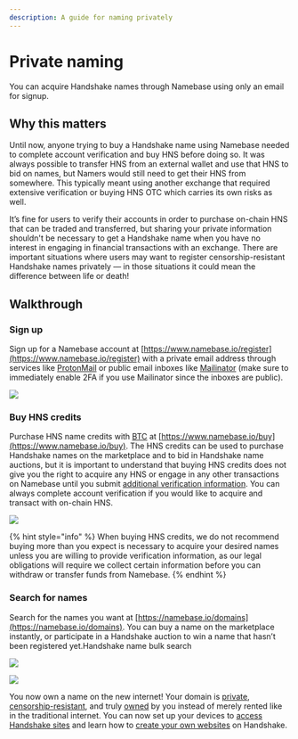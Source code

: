 ```yaml
---
description: A guide for naming privately
---
```


# Private naming

You can acquire Handshake names through Namebase using only an email for signup.

## Why this matters <a href="#why-this-matters" id="why-this-matters"></a>

Until now, anyone trying to buy a Handshake name using Namebase needed to complete account verification and buy HNS before doing so. It was always possible to transfer HNS from an external wallet and use that HNS to bid on names, but Namers would still need to get their HNS from somewhere. This typically meant using another exchange that required extensive verification or buying HNS OTC which carries its own risks as well.

It’s fine for users to verify their accounts in order to purchase on-chain HNS that can be traded and transferred, but sharing your private information shouldn't be necessary to get a Handshake name when you have no interest in engaging in financial transactions with an exchange. There are important situations where users may want to register censorship-resistant Handshake names privately — in those situations it could mean the difference between life or death!

## Walkthrough <a href="#instructions" id="instructions"></a>

### Sign up

Sign up for a Namebase account at [https://www.namebase.io/register](https://www.namebase.io/register) with a private email address through services like [ProtonMail](https://protonmail.com/) or public email inboxes like [Mailinator](https://www.mailinator.com/) (make sure to immediately enable 2FA if you use Mailinator since the inboxes are public).

![](https://images.ctfassets.net/v3ez3dek3dk6/2wKi16OwIyw9gFwFJWJizg/4009512c5ea4a713b5f8df955ef5a9f1/image.png?fit=pad\&w=720)

### Buy HNS credits

Purchase HNS name credits with [BTC](../starting-from-zero/buy-hns.md#buy-hns-with-btc) at [https://www.namebase.io/buy](https://www.namebase.io/buy). The HNS credits can be used to purchase Handshake names on the marketplace and to bid in Handshake name auctions, but it is important to understand that buying HNS credits does not give you the right to acquire any HNS or engage in any other transactions on Namebase until you submit [additional verification information](verifying.md). You can always complete account verification if you would like to acquire and transact with on-chain HNS.

![](https://images.ctfassets.net/v3ez3dek3dk6/3lLczfL6b3tEaBgcIsgX90/70f55aa83c35a723917bd23889fd0a58/image.png?fit=pad\&w=720)

{% hint style="info" %}
When buying HNS credits, we do not recommend buying more than you expect is necessary to acquire your desired names unless you are willing to provide verification information, as our legal obligations will require we collect certain information before you can withdraw or transfer funds from Namebase.
{% endhint %}

### Search for names

Search for the names you want at [https://namebase.io/domains](https://namebase.io/domains). You can buy a name on the marketplace instantly, or participate in a Handshake auction to win a name that hasn’t been registered yet.Handshake name bulk search

![](https://images.ctfassets.net/v3ez3dek3dk6/5LsjfUHj0kt9QMpJMSS63G/cb5b2e79a1d5eedaac23d9c293e34c8e/image.png?fit=pad\&w=720)

![](https://images.ctfassets.net/v3ez3dek3dk6/1tTLSClCogaSqax1bD0xj9/4d44d1f7955928c9d5b99ebba719b948/image.png?fit=pad\&w=720)

You now own a name on the new internet! Your domain is [private](../about-handshake/about-handshake.md#privacy-preserving), [censorship-resistant](../about-handshake/about-handshake.md#uncensorable), and truly [owned](../about-handshake/about-handshake.md#true-domain-ownership) by you instead of merely rented like in the traditional internet. You can now set up your devices to [access Handshake sites](https://learn.namebase.io/starting-from-zero/how-to-access-handshake-sites) and learn how to [create your own websites](../starting-from-zero/how-to-create-a-handshake-website.md) on Handshake.
